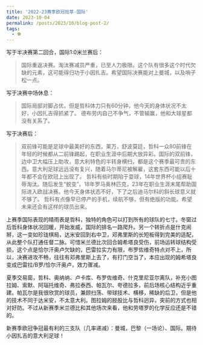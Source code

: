 ```yaml
---
title: '2022-23赛季欧冠拾萃-国际'
date: 2023-10-04
permalink: /posts/2023/10/blog-post-2/
tags:
  - ⚽️
---
```


写于半决赛第二回合，国际1:0米兰赛后：
> 国际重返决赛。淘汰赛减员严重，已至人力极限。这个队有很多这个时代欠缺的元素，这可能得归功于小因扎吉。希望国际决赛能对上曼城，以及哨子松一点。

写于决赛中场休息：
> 国际局部对脚占优，但是哲科体力只有60分钟，他今天的身体状况不太好，小因扎吉得抓紧了。
德布劳内自己不争气，不管输赢，他和大球星都没有关系了。

写于决赛后：
> 双前锋可能是足球中最美好的东西，莱万，舒波莫廷，哲科一众80前锋在年轻的时候都从二前锋踢起，在职业生涯中后期大放异彩。国际的双前锋，边中卫大幅压上助攻，意大利特色的半转身横扫，都是这个赛季最可贵的东西。意大利足球远远没有复兴，随着马尔蒂尼被解雇，这套东西可能以后十年都不会在欧冠上出现了。
哲科有些时期陷于耍球，14年世界杯小组赛耻辱淘汰。随后发生“蜕变”。18年罗马奥林匹克，23年在职业生涯末尾帮助国际进入欧战决赛。他今天身体状态不好，下了之后迪马尔科的斜长球意义就不够了。
哲科有点像早已停产的手机，续航不够，但有绝版的功能。希望未来还会有这样的球员出来。

上赛季国际表现的晴雨表是哲科，独特的角色可以打到所有的球队的七寸。冬窗过后哲科身体状况回暖，开始发威，国际的排名一路爬升。另一个转折点是什克闹掰，这一变如珍珑棋局，达米安回到右中卫，邓弗里斯的长短板得到完美的适配，从此整个队打通任督二脉。可惜米兰德比次回合姆希塔良受伤，前场运转球结构受损，这个点是恰尔汗奥卢欠缺的，巴雷拉实力有限，布罗佐维奇特点对不上，所以，决赛进攻不畅，往往有邓弗里斯上去了，有打门空当了，本应出现的姆希塔良变成巴雷拉/B罗/恰尔汗奥卢，效力骤减。

夏季交易窗，哲科、奥纳纳、卢卡库、布罗佐维奇、什克里尼亚尔离队，补充小图拉姆、索默、阿瑙托维奇、弗拉泰西、帕瓦尔、夸德拉多，前后场核心结构近乎重建。帕瓦尔是我很欣赏的球员，兼顾扫荡、带球技术、横移，稀缺的后卫，但是他的技术不同于达米安，不太意大利。图拉姆的胫股比与哲科迥异，突前的方式也相对好防。不过从新赛季米兰德比和其他场次来看，他和劳塔罗的化学反应还是不错的。

新赛季欧冠争冠最有利的三支队（几率递减）：曼城，巴黎（一场论）、国际。期待小因扎吉的意大利足球！